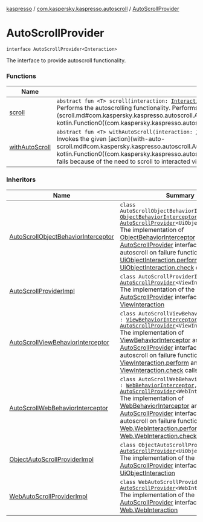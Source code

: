 [kaspresso](../../index.md) / [com.kaspersky.kaspresso.autoscroll](../index.md) / [AutoScrollProvider](./index.md)

# AutoScrollProvider

`interface AutoScrollProvider<Interaction>`

The interface to provide autoscroll functionality.

### Functions

| Name | Summary |
|---|---|
| [scroll](scroll.md) | `abstract fun <T> scroll(interaction: `[`Interaction`](index.md#Interaction)`, action: () -> `[`T`](scroll.md#T)`, cachedError: `[`Throwable`](https://kotlinlang.org/api/latest/jvm/stdlib/kotlin/-throwable/index.html)`): `[`T`](scroll.md#T)<br>Performs the autoscrolling functionality. Performs scroll and re-invokes the given [action](scroll.md#com.kaspersky.kaspresso.autoscroll.AutoScrollProvider$scroll(com.kaspersky.kaspresso.autoscroll.AutoScrollProvider.Interaction, kotlin.Function0((com.kaspersky.kaspresso.autoscroll.AutoScrollProvider.scroll.T)), kotlin.Throwable)/action). |
| [withAutoScroll](with-auto-scroll.md) | `abstract fun <T> withAutoScroll(interaction: `[`Interaction`](index.md#Interaction)`, action: () -> `[`T`](with-auto-scroll.md#T)`): `[`T`](with-auto-scroll.md#T)<br>Invokes the given [action](with-auto-scroll.md#com.kaspersky.kaspresso.autoscroll.AutoScrollProvider$withAutoScroll(com.kaspersky.kaspresso.autoscroll.AutoScrollProvider.Interaction, kotlin.Function0((com.kaspersky.kaspresso.autoscroll.AutoScrollProvider.withAutoScroll.T)))/action) and calls [scroll](scroll.md) if it fails. Helps in cases when test fails because of the need to scroll to interacted view. |

### Inheritors

| Name | Summary |
|---|---|
| [AutoScrollObjectBehaviorInterceptor](../../com.kaspersky.kaspresso.interceptors.behaviorkautomator.impl.autoscroll/-auto-scroll-object-behavior-interceptor/index.md) | `class AutoScrollObjectBehaviorInterceptor : `[`ObjectBehaviorInterceptor`](../../com.kaspersky.kaspresso.interceptors.behaviorkautomator/-object-behavior-interceptor.md)`, `[`AutoScrollProvider`](./index.md)`<UiObjectInteraction>`<br>The implementation of [ObjectBehaviorInterceptor](../../com.kaspersky.kaspresso.interceptors.behaviorkautomator/-object-behavior-interceptor.md) and [AutoScrollProvider](./index.md) interfaces. Provides autoscroll on failure functionality for [UiObjectInteraction.perform](#) and [UiObjectInteraction.check](#) calls. |
| [AutoScrollProviderImpl](../-auto-scroll-provider-impl/index.md) | `class AutoScrollProviderImpl : `[`AutoScrollProvider`](./index.md)`<ViewInteraction>`<br>The implementation of the [AutoScrollProvider](./index.md) interface for [ViewInteraction](#) |
| [AutoScrollViewBehaviorInterceptor](../../com.kaspersky.kaspresso.interceptors.behavior.impl.autoscroll/-auto-scroll-view-behavior-interceptor/index.md) | `class AutoScrollViewBehaviorInterceptor : `[`ViewBehaviorInterceptor`](../../com.kaspersky.kaspresso.interceptors.behavior/-view-behavior-interceptor.md)`, `[`AutoScrollProvider`](./index.md)`<ViewInteraction>`<br>The implementation of [ViewBehaviorInterceptor](../../com.kaspersky.kaspresso.interceptors.behavior/-view-behavior-interceptor.md) and [AutoScrollProvider](./index.md) interfaces. Provides autoscroll on failure functionality for [ViewInteraction.perform](#) and [ViewInteraction.check](#) calls. |
| [AutoScrollWebBehaviorInterceptor](../../com.kaspersky.kaspresso.interceptors.behavior.impl.autoscroll/-auto-scroll-web-behavior-interceptor/index.md) | `class AutoScrollWebBehaviorInterceptor : `[`WebBehaviorInterceptor`](../../com.kaspersky.kaspresso.interceptors.behavior/-web-behavior-interceptor.md)`, `[`AutoScrollProvider`](./index.md)`<WebInteraction<*>>`<br>The implementation of [WebBehaviorInterceptor](../../com.kaspersky.kaspresso.interceptors.behavior/-web-behavior-interceptor.md) and [AutoScrollProvider](./index.md) interfaces. Provides autoscroll on failure functionality for [Web.WebInteraction.perform](#) and [Web.WebInteraction.check](#) calls. |
| [ObjectAutoScrollProviderImpl](../-object-auto-scroll-provider-impl/index.md) | `class ObjectAutoScrollProviderImpl : `[`AutoScrollProvider`](./index.md)`<UiObjectInteraction>`<br>The implementation of the [AutoScrollProvider](./index.md) interface for [UiObjectInteraction](#) |
| [WebAutoScrollProviderImpl](../-web-auto-scroll-provider-impl/index.md) | `class WebAutoScrollProviderImpl : `[`AutoScrollProvider`](./index.md)`<WebInteraction<*>>`<br>The implementation of the [AutoScrollProvider](./index.md) interface for [Web.WebInteraction](#) |
